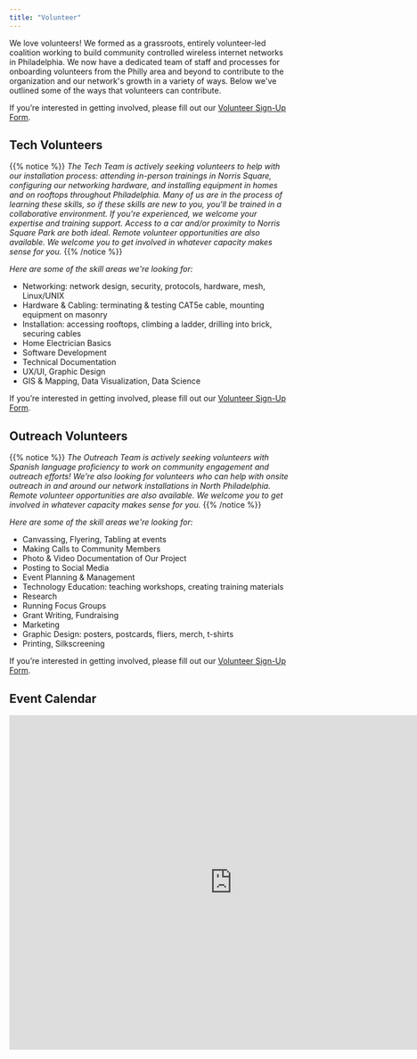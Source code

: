 ```yaml
---
title: "Volunteer"
---
```


We love volunteers! We formed as a grassroots, entirely volunteer-led coalition working to build community controlled wireless internet networks in Philadelphia. We now have a dedicated team of staff and processes for onboarding volunteers from the Philly area and beyond to contribute to the organization and our network's growth in a variety of ways. Below we've outlined some of the ways that volunteers can contribute.

If you’re interested in getting involved, please fill out our [Volunteer Sign-Up Form](https://tally.so/r/w2ODaj). 

## Tech Volunteers

{{% notice %}}
_The Tech Team is actively seeking volunteers to help with our installation process: attending in-person trainings in Norris Square, configuring our networking hardware, and installing equipment in homes and on rooftops throughout Philadelphia. Many of us are in the process of learning these skills, so if these skills are new to you, you'll be trained in a collaborative environment. If you're experienced, we welcome your expertise and training support. Access to a car and/or proximity to Norris Square Park are both ideal. Remote volunteer opportunities are also available. We welcome you to get involved in whatever capacity makes sense for you._
{{% /notice %}}

_Here are some of the skill areas we're looking for:_
- Networking: network design, security, protocols, hardware, mesh, Linux/UNIX
- Hardware & Cabling: terminating & testing CAT5e cable, mounting equipment on masonry
- Installation: accessing rooftops, climbing a ladder, drilling into brick, securing cables
- Home Electrician Basics
- Software Development
- Technical Documentation
- UX/UI, Graphic Design
- GIS & Mapping, Data Visualization, Data Science

If you’re interested in getting involved, please fill out our [Volunteer Sign-Up Form](https://tally.so/r/w2ODaj). 

## Outreach Volunteers

{{% notice %}}
_The Outreach Team is actively seeking volunteers with Spanish language proficiency to work on community engagement and outreach efforts! We're also looking for volunteers who can help with onsite outreach in and around our network installations in North Philadelphia. Remote volunteer opportunities are also available. We welcome you to get involved in whatever capacity makes sense for you._
{{% /notice %}}

_Here are some of the skill areas we're looking for:_
- Canvassing, Flyering, Tabling at events
- Making Calls to Community Members
- Photo & Video Documentation of Our Project
- Posting to Social Media
- Event Planning & Management
- Technology Education: teaching workshops, creating training materials
- Research
- Running Focus Groups
- Grant Writing, Fundraising
- Marketing
- Graphic Design: posters, postcards, fliers, merch, t-shirts
- Printing, Silkscreening

If you’re interested in getting involved, please fill out our [Volunteer Sign-Up Form](https://tally.so/r/w2ODaj). 

## Event Calendar

<iframe src="https://calendar.google.com/calendar/embed?src=c_ca84146424d3ddad9678df590065af38e3fc78ff3720a41ed05584cd5e7cd7eb%40group.calendar.google.com&ctz=America%2FNew_York" aria-title="Event Calendar" style="border: 0" width="800" height="600" frameborder="0" scrolling="no"></iframe>
